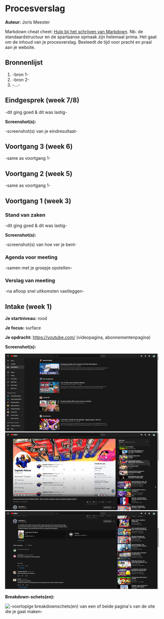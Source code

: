 # Procesverslag
**Auteur:** Joris Meester

Markdown cheat cheet: [Hulp bij het schrijven van Markdown](https://github.com/adam-p/markdown-here/wiki/Markdown-Cheatsheet). Nb. de standaardstructuur en de spartaanse opmaak zijn helemaal prima. Het gaat om de inhoud van je procesverslag. Besteedt de tijd voor pracht en praal aan je website.



## Bronnenlijst
1. -bron 1-
2. -bron 2-
3. -...-



## Eindgesprek (week 7/8)

-dit ging goed & dit was lastig-

**Screenshot(s):**

-screenshot(s) van je eindresultaat-



## Voortgang 3 (week 6)

-same as voortgang 1-



## Voortgang 2 (week 5)

-same as voortgang 1-



## Voortgang 1 (week 3)

### Stand van zaken

-dit ging goed & dit was lastig-

**Screenshot(s):**

-screenshot(s) van hoe ver je bent-

### Agenda voor meeting

-samen met je groepje opstellen-

### Verslag van meeting

-na afloop snel uitkomsten vastleggen-



## Intake (week 1)

**Je startniveau:** rood

**Je focus:** surface

**Je opdracht:** https://youtube.com/ (videopagina, abonnementenpagina)

**Screenshot(s):**

![youtube abonnementenpagina](images/abonnementenpagina.png)
![youtube videopagina1](images/videopagina1.png)
![youtube videopagina2](images/videopagina2.png)

**Breakdown-schets(en):**

![-voorlopige breakdownschets(en) van een of beide pagina's van de site die je gaat maken-]()
